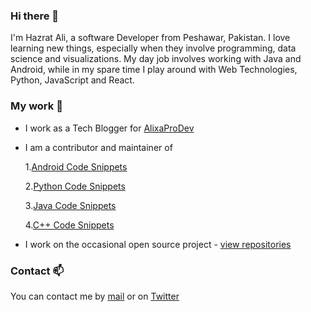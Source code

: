 

<!--
**hazratali-bit/hazratali-bit** is a ✨ _special_ ✨ repository because its `README.md` (this file) appears on your GitHub profile.

Here are some ideas to get you started:

- 🔭 I’m currently working on ...
- 🌱 I’m currently learning ...
- 👯 I’m looking to collaborate on ...
- 🤔 I’m looking for help with ...
- 💬 Ask me about ...
- 📫 How to reach me: ...
- 😄 Pronouns: ...
- ⚡ Fun fact: ...
-->
### Hi there 👋

I'm Hazrat Ali, a software Developer from Peshawar, Pakistan. I love learning new things, especially when they involve programming, data science and visualizations. My day job involves working with Java and Android, while in my spare time I play around with Web Technologies, Python, JavaScript and React.

### My work 🔭

- I work as a Tech Blogger for [AlixaProDev](https://www.alixaprodev.com/)
- I am a contributor and maintainer of 

    1.[Android Code Snippets](https://github.com/hazratali-bit/30-lines-code.android) 

    2.[Python Code Snippets](https://github.com/hazratali-bit/30-lines-code.python) 

    3.[Java Code Snippets](https://github.com/hazratali-bit/30-lines-code.java) 

    4.[C++ Code Snippets](https://github.com/hazratali-bit/30-lines-code.cpp) 
- I work on the occasional open source project - [view repositories](https://github.com/hazratali-bit?tab=repositories)


### Contact 📫
You can contact me by [mail](mailto:haxratali0@gmail.com) or on [Twitter](https://twitter.com/alixaprodev)
